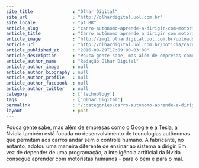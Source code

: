 ```yaml
---
site_title               : "Olhar Digital"
site_url                 : "http://olhardigital.uol.com.br"
site_locale              : "pt_BR"
article_slug             : "carro-autonomo-aprende-a-dirigir-com-motoristas-humanos"
article_title            : "Carro autônomo aprende a dirigir com motoristas humanos"
article_image            : "http://img1.olhardigital.uol.com.br/uploads/acervo_imagens/2016/09/20160929171714_660_420.jpg"
article_url              : "http://olhardigital.uol.com.br/noticia/carro-autonomo-que-aprende-a-dirigir-com-motoristas-humanos/62633"
article_published_at     : "2016-09-29T17:09:00-03:00"
article_description      : "Pouca gente sabe, mas além de empresas como o Google e a Tesla, a Nvidia também está focada no desenvolvimento de tecnologias autônomas que permitam aos carros andar sem o controle humano. A fabricante, no entanto, adotou uma maneira diferente de ensinar ao sistema a dirigir. Em vez de depender de uma programação, a inteligência artificial da Nvida consegue aprender com motoristas humanos - para o bem e para o mal."
article_author_name      : "Redação Olhar Digital"
article_author_image     : null
article_author_biography : null
article_author_profile   : null
article_author_facebook  : null
article_author_twitter   : null
category                 : ['technology']
tags                     : ['Olhar Digital']
permalink                : "/:categories/carro-autonomo-aprende-a-dirigir-com-motoristas-humanos/"
layout                   : post
---
```


Pouca gente sabe, mas além de empresas como o Google e a Tesla, a Nvidia também está focada no desenvolvimento de tecnologias autônomas que permitam aos carros andar sem o controle humano. A fabricante, no entanto, adotou uma maneira diferente de ensinar ao sistema a dirigir. Em vez de depender de uma programação, a inteligência artificial da Nvida consegue aprender com motoristas humanos - para o bem e para o mal.
